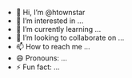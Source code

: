 - 👋 Hi, I’m @htownstar
- 👀 I’m interested in ...
- 🌱 I’m currently learning ...
- 💞️ I’m looking to collaborate on ...
- 📫 How to reach me ...
- 😄 Pronouns: ...
- ⚡ Fun fact: ...

<!---
htownstar/htownstar is a ✨ special ✨ repository because its `README.md` (this file) appears on your GitHub profile.
You can click the Preview link to take a look at your changes.
--->
